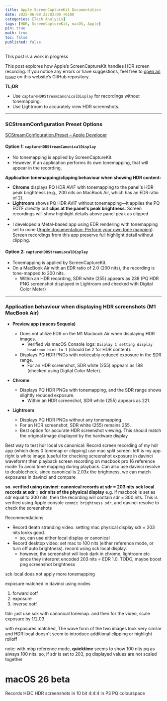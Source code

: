 ```yaml
---
title: Apple ScreenCaptureKit Documentation  
date: 2025-06-08 22:03:00 +0100  
categories: [Tech Analysis]  
tags: [HDR, ScreenCaptureKit, macOS, Apple]  
pin: true  
math: true  
toc: false
published: false
---
```


This post is a work in progress

This post explores how Apple’s ScreenCaptureKit handles HDR screen recording. If you notice any errors or have suggestions, feel free to [open an issue](https://github.com/AndrewKeYanzhe/andrewkeyanzhe.github.io/issues) on this website’s GitHub repository.

**TL;DR**
- Use `captureHDRStreamCanonicalDisplay` for recordings without tonemapping.
- Use Lightroom to accurately view HDR screenshots.


---

### SCStreamConfiguration Preset Options  
[SCStreamConfiguration.Preset – Apple Developer](https://developer.apple.com/documentation/screencapturekit/scstreamconfiguration/preset)

#### Option 1: `captureHDRStreamCanonicalDisplay`
- No tonemapping is applied by ScreenCaptureKit.
- However, if an application performs its own tonemapping, that will appear in the recording. 

**Application tonemapping/clipping behaviour when showing HDR content:**
  - **Chrome** displays PQ HDR AVIF with tonemapping to the panel's HDR peak brightness (e.g., 200 nits on MacBook Air, which has an EDR ratio of 2).
  - **Lightroom** shows PQ HDR AVIF without tonemapping—it applies the PQ EOTF directly but **clips at the panel's peak brightness**. Screen recordings will show highlight details above panel peak as clipped.
  - 
  - I developed a Metal-based app using EDR rendering with tonemapping set to none ([Apple documentation: Perform your own tone mapping](https://developer.apple.com/documentation/metal/performing-your-own-tone-mapping)). Screen recordings from this app preserve full highlight detail without clipping.

#### Option 2: `captureHDRStreamLocalDisplay`
- Tonemapping is applied by ScreenCaptureKit.
- On a MacBook Air with an EDR ratio of 2.0 (200 nits), the recording is tone-mapped to 200 nits.
  - Within an HDR recording, SDR white (255) appears as 238 (PQ HDR PNG screenshot displayed in Lightroom and checked with Digital Color Meter)

---

### Application behaviour when displaying HDR screenshots (M1 MacBook Air)

- **Preview.app (macos Sequoia)**
  - Does not utilize EDR on the M1 Macbook Air when displaying HDR images.
    - Verified via macOS Console logs: `Display 1 setting display headroom hint to 1` (should be 2 for HDR content).
  - Displays PQ HDR PNGs with noticeably reduced exposure in the SDR range.
    - For an HDR screenshot, SDR white (255) appears as 188 (checked using Digital Color Meter).

- **Chrome**
  - Displays PQ HDR PNGs with tonemapping, and the SDR range shows slightly reduced exposure.
    - Within an HDR screenshot, SDR white (255) appears as 221.

- **Lightroom**
  - Displays PQ HDR PNGs without any tonemapping.
  - For an HDR screenshot, SDR white (255) remains 255.
  - Best option for accurate HDR screenshot viewing. This should match the original image displayed by the hardware display


Best way to test hdr local vs canonical:
Record screen recording of my hdr app (which does 0 tonemap or clipping)
use mac split screen. left is my app. right is white image (useful for checking screenshot exposure in davinci waveform)
then playback screen recording on macbook pro 16 reference mode To avoid tone mapping during playback.
Can also use davinci resolve to doublecheck. since canonical is 2.03x the brightness, we can match exposures in davinci and compare

**so. verified using davinci: canonical records at sdr = 203 nits**
**sck local records at sdr = sdr nits of the physical display**
e.g. if macbook is set as sdr equal to 300 nits, then the recording will contain sdr = 300 nits. This is verified using Apple console `commit brightness sdr`, and davinci resolve to check the screenshots

Recommendations
 - Record death stranding video: setting mac physical display sdr = 203 nits looks good. 
    - so, can use either local display or canonical
 - Record desktop video: set mac to 100 nits (either reference mode, or turn off auto brightness). record using sck local display.
    - however, the screenshot will look dark in chrome, lightroom etc since they interpret encoded 203 nits = EDR 1.0. TODO, maybe boost png screenshot brightness


sck local does not apply more tonemapping

exposure matched in davinci using nodes 
1. forward ootf
2. exposure
3. inverse ootf

tldr: just use sck with canonical tonemap. and then for the video, scale exposure by 1/2.03



with exposures matched, The wave form of the two images look very similar and HDR local doesn't seem to introduce additional clipping or highlight rolloff



note: with mbp reference mode, **quicktime** seems to show 100 nits pq as always 100 nits. so, if sdr is set to 203, pq displayed values are not scaled together


# macOS 26 beta

Records HEIC HDR screenshots in 10 bit 4:4:4 in P3 PQ colourspace
